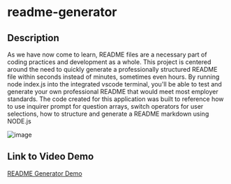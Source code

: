 # readme-generator

## Description 


As we have now come to learn, README files are a necessary part of coding practices and development as a whole. This project
is centered around the need to quickly generate a professionally structured README file within seconds instead of minutes, 
sometimes even hours. By running node index.js into the integrated vscode terminal, you'll be able to test and generate your 
own professional README that would meet most employer standards. The code created for this application was built to reference 
how to use inquirer prompt for question arrays, switch operators for user selections, how to structure and generate a 
README markdown using NODE.js

![image](./images/README-generator.gif)

## Link to Video Demo

[README Generator Demo][def]

[def]: https://drive.google.com/file/d/1JB4Ce9nUlrd3YTzBMZaz7n2IiKDt0mhM/view